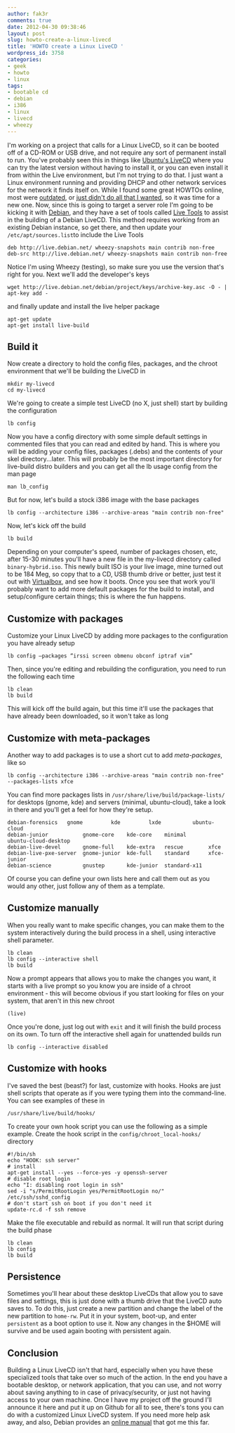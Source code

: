 ```yaml
---
author: fak3r
comments: true
date: 2012-04-30 09:38:46
layout: post
slug: howto-create-a-linux-livecd
title: 'HOWTO create a Linux LiveCD '
wordpress_id: 3758
categories:
- geek
- howto
- linux
tags:
- bootable cd
- debian
- i386
- linux
- livecd
- wheezy
---
```


I'm working on a project that calls for a Linux LiveCD, so it can be booted off of a CD-ROM or USB drive, and not require any sort of permanent install to run. You've probably seen this in things like [Ubuntu's LiveCD](https://help.ubuntu.com/community/LiveCD) where you can try the latest version without having to install it, or you can even install it from within the Live environment, but I'm not trying to do that. I just want a Linux environment running and providing DHCP and other network services for the network it finds itself on. While I found some great HOWTOs online, most were [outdated](http://www.pendrivelinux.com/create-your-own-live-linux-cd-or-usb-distribution/), or [just didn't do all that I wanted](http://www.linuxjournal.com/article/7246), so it was time for a new one. Now, since this is going to target a server role I'm going to be kicking it with [Debian](http://www.debian.org/), and they have a set of tools called [Live Tools](http://live.debian.net/devel/live-tools/) to assist in the building of a Debian LiveCD. This method requires working from an existing Debian instance, so get there, and then update your `/etc/apt/sources.list`to include the Live Tools

<!-- more -->

    
    deb http://live.debian.net/ wheezy-snapshots main contrib non-free
    deb-src http://live.debian.net/ wheezy-snapshots main contrib non-free




Notice I'm using Wheezy (testing), so make sure you use the version that's right for you. Next we'll add the developer's keys



    
    wget http://live.debian.net/debian/project/keys/archive-key.asc -O - | apt-key add -




and finally update and install the live helper package



    
    apt-get update
    apt-get install live-build




## Build it




Now create a directory to hold the config files, packages, and the chroot environment that we'll be building the LiveCD in



    
    mkdir my-livecd
    cd my-livecd




We're going to create a simple test LiveCD (no X, just shell) start by building the configuration



    
    lb config




Now you have a config directory with some simple default settings in commented files that you can read and edited by hand. This is where you will be adding your config files, packages (.debs) and the contents of your skel directory...later. This will probably be the most important directory for live-build distro builders and you can get all the lb usage config from the man page



    
    man lb_config




But for now, let's build a stock i386 image with the base packages



    
    lb config --architecture i386 --archive-areas "main contrib non-free"




Now, let's kick off the build



    
    lb build




Depending on your computer's speed, number of packages chosen, etc, after 15-30 minutes you'll have a new file in the my-livecd directory called `binary-hybrid.iso`. This newly built ISO is your live image, mine turned out to be 184 Meg, so copy that to a CD, USB thumb drive or better, just test it out with [Virtualbox](https://www.virtualbox.org/), and see how it boots. Once you see that work you'll probably want to add more default packages for the build to install, and setup/configure certain things; this is where the fun happens.





## Customize with packages




Customize your Linux LiveCD by adding more packages to the configuration you have already setup



    
    lb config –packages “irssi screen obmenu obconf iptraf vim”




Then, since you're editing and rebuilding the configuration, you need to run the following each time



    
    lb clean
    lb build




This will kick off the build again, but this time it'll use the packages that have already been downloaded, so it won't take as long





## Customize with meta-packages




Another way to add packages is to use a short cut to add _meta-packages_, like so



    
    lb config --architecture i386 --archive-areas "main contrib non-free" --packages-lists xfce




You can find more packages lists in `/usr/share/live/build/package-lists/` for desktops (gnome, kde) and servers (minimal, ubuntu-cloud), take a look in there and you'll get a feel for how they're setup.



    
    debian-forensics   gnome         kde         lxde          ubuntu-cloud
    debian-junior           gnome-core    kde-core    minimal       ubuntu-cloud-desktop
    debian-live-devel       gnome-full    kde-extra   rescue        xfce
    debian-live-pxe-server  gnome-junior  kde-full    standard      xfce-junior
    debian-science          gnustep       kde-junior  standard-x11




Of course you can define your own lists here and call them out as you would any other, just follow any of them as a template.





## Customize manually




When you really want to make specific changes, you can make them to the system interactively during the build process in a shell, using interactive shell parameter.



    
    lb clean
    lb config --interactive shell
    lb build






Now a prompt appears that allows you to make the changes you want, it starts with a live prompt so you know you are inside of a chroot environment - this will become obvious if you start looking for files on your system, that aren't in this new chroot

    
    (live)




Once you're done, just log out with `exit` and it will finish the build process on its own. To turn off the interactive shell again for unattended builds run



    
    lb config --interactive disabled





## Customize with hooks




I've saved the best (beast?) for last, customize with hooks. Hooks are just shell scripts that operate as if you were typing them into the command-line. You can see examples of these in



    
    /usr/share/live/build/hooks/




To create your own hook script you can use the following as a simple example. Create the hook script in the `config/chroot_local-hooks/` directory




    
    #!/bin/sh
    echo "HOOK: ssh server"
    # install
    apt-get install --yes --force-yes -y openssh-server
    # disable root login
    echo "I: disabling root login in ssh"
    sed -i "s/PermitRootLogin yes/PermitRootLogin no/" /etc/ssh/sshd_config
    # don't start ssh on boot if you don't need it
    update-rc.d -f ssh remove




Make the file executable and rebuild as normal. It will run that script during the build phase



    
    lb clean
    lb config
    lb build





## Persistence




Sometimes you'll hear about these desktop LiveCDs that allow you to save files and settings, this is just done with a thumb drive that the LiveCD auto saves to. To do this, just create a new partition and change the label of the new partition to `home-rw`. Put it in your system, boot-up, and enter `persistent` as a boot option to use it. Now any changes in the $HOME will survive and be used again booting with persistent again.





## Conclusion




Building a Linux LiveCD isn't that hard, especially when you have these specialized tools that take over so much of the action. In the end you have a bootable desktop, or network application, that you can use, and not worry about saving anything to in case of privacy/security, or just not having access to your own machine. Once I have my project off the ground I'll announce it here and put it up on Github for all to see, there's tons you can do with a customized Linux LiveCD system. If you need more help ask away, and also, Debian provides an [online manual](http://live-manual.debian.net/manual-3.x/manual/html/live-manual.en.html) that got me this far.



